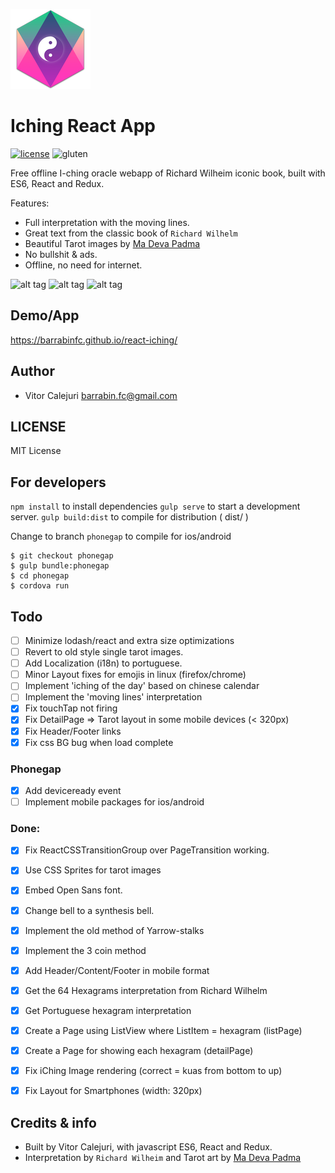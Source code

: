 ![icon](./extra/icon_128x128.png) <h1>Iching React App</h1>

[![license](https://img.shields.io/github/license/mashape/apistatus.svg?style=flat-square)](https://github.com/barrabinfc/react-iching)
![gluten](https://img.shields.io/badge/gluten-free-brightgreen.svg?style=flat-square
)


Free offline I-ching oracle webapp of Richard Wilheim iconic book,
built with ES6, React and Redux.

Features:
  - Full interpretation with the moving lines.
  - Great text from the classic book of `Richard Wilhelm`
  - Beautiful Tarot images by [Ma Deva Padma](http://thetaooracle.com)
  - No bullshit & ads.
  - Offline, no need for internet.

![alt tag](https://raw.githubusercontent.com/barrabinfc/react-iching/master/src/constants/screenshots/iching-main.png)
![alt tag](https://raw.githubusercontent.com/barrabinfc/react-iching/master/src/constants/screenshots/all.png)
![alt tag](https://raw.githubusercontent.com/barrabinfc/react-iching/master/src/constants/screenshots/detail.png)

## Demo/App

https://barrabinfc.github.io/react-iching/

## Author

* Vitor Calejuri  <barrabin.fc@gmail.com>

## LICENSE

MIT License

## For developers

`npm install` to install dependencies
`gulp serve` to start a development server.
`gulp build:dist` to compile for distribution ( dist/ )

Change to branch `phonegap` to compile for ios/android

```
$ git checkout phonegap
$ gulp bundle:phonegap
$ cd phonegap
$ cordova run
```

## Todo

- [ ] Minimize lodash/react and extra size optimizations
- [ ] Revert to old style single tarot images.
- [ ] Add Localization (i18n) to portuguese.
- [ ] Minor Layout fixes for emojis in linux (firefox/chrome)
- [ ] Implement 'iching of the day' based on chinese calendar
- [ ] Implement the 'moving lines' interpretation
- [x] Fix touchTap not firing
- [x] Fix DetailPage => Tarot layout in some mobile devices (< 320px)
- [x] Fix Header/Footer links
- [x] Fix css BG bug when load complete

### Phonegap
- [x] Add deviceready event
- [ ] Implement mobile packages for ios/android

### Done:
- [X] Fix ReactCSSTransitionGroup over PageTransition working.
- [X] Use CSS Sprites for tarot images
- [X] Embed Open Sans font.
- [X] Change bell to a synthesis bell.

- [X] Implement the old method of Yarrow-stalks
- [X] Implement the 3 coin method
- [X] Add Header/Content/Footer in mobile format
- [X] Get the 64 Hexagrams interpretation from Richard Wilhelm
- [X] Get Portuguese hexagram interpretation
- [X] Create a Page using ListView where ListItem = hexagram (listPage)
- [X] Create a Page for showing each hexagram  (detailPage)
- [X] Fix iChing Image rendering (correct = kuas from bottom to up)
- [X] Fix Layout for Smartphones (width: 320px)

## Credits & info

- Built by Vitor Calejuri, with javascript ES6, React and Redux.
- Interpretation by `Richard Wilheim` and
Tarot art by [Ma Deva Padma](http://thetaooracle.com)
